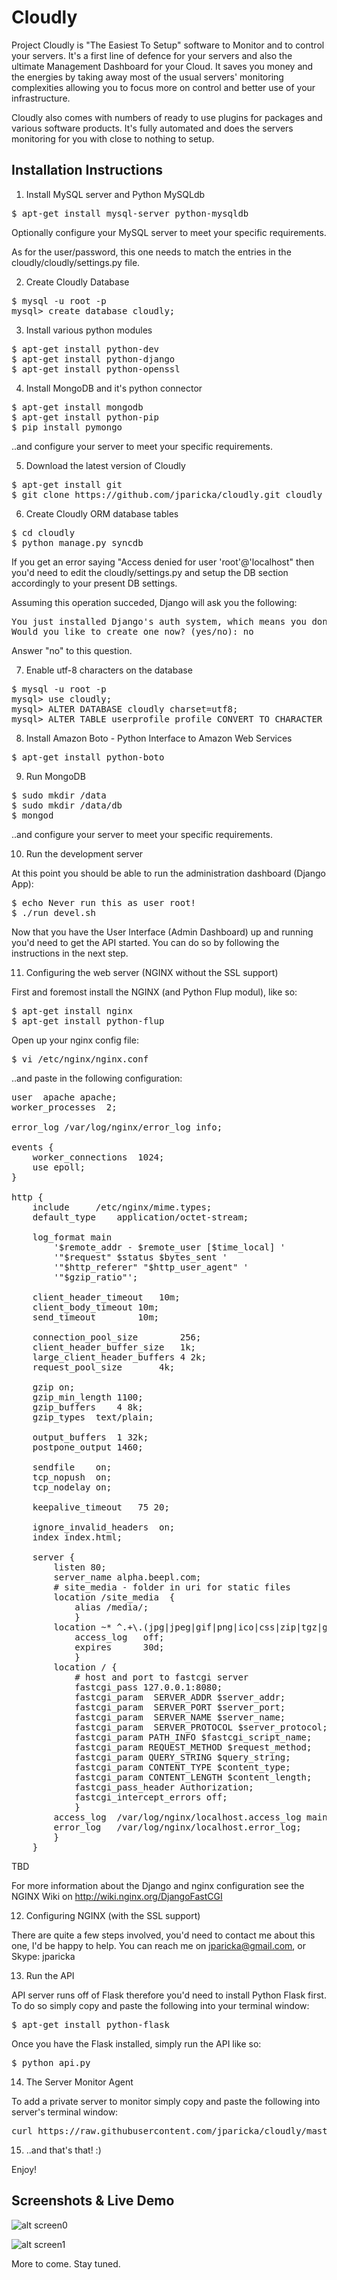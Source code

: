 Cloudly
=======

Project Cloudly is "The Easiest To Setup" software to Monitor and to control your servers.  It's a first line of defence for your servers and also the ultimate Management Dashboard for your Cloud.
It saves you money and the energies by taking away most of the usual servers' monitoring complexities allowing you to focus more on control and better use of your infrastructure. 

Cloudly also comes with numbers of ready to use plugins for packages and various software products.
It's fully automated and does the servers monitoring for you with close to nothing to setup.


Installation Instructions
-------------------------

1) Install MySQL server and Python MySQLdb

<pre>
$ apt-get install mysql-server python-mysqldb
</pre>

Optionally configure your MySQL server to meet your specific requirements.

As for the user/password, this one needs to match the entries in the cloudly/cloudly/settings.py file.

2) Create Cloudly Database

<pre>
$ mysql -u root -p
mysql> create database cloudly;
</pre>


3) Install various python modules

<pre>
$ apt-get install python-dev 
$ apt-get install python-django
$ apt-get install python-openssl
</pre>


4) Install MongoDB and it's python connector

<pre>
$ apt-get install mongodb
$ apt-get install python-pip
$ pip install pymongo
</pre>

..and configure your server to meet your specific requirements.

5) Download the latest version of Cloudly

<pre>
$ apt-get install git
$ git clone https://github.com/jparicka/cloudly.git cloudly
</pre>

6) Create Cloudly ORM database tables

<pre>
$ cd cloudly
$ python manage.py syncdb
</pre>

If you get an error saying "Access denied for user 'root'@'localhost" then you'd need to edit the cloudly/settings.py and setup the DB section accordingly to your present DB settings.

Assuming this operation succeded, Django will ask you the following:

<pre>
You just installed Django's auth system, which means you don't have any superusers defined.
Would you like to create one now? (yes/no): no
</pre>

Answer "no" to this question.


7) Enable utf-8 characters on the database

<pre>
$ mysql -u root -p
mysql> use cloudly;
mysql> ALTER DATABASE cloudly charset=utf8;
mysql> ALTER TABLE userprofile_profile CONVERT TO CHARACTER SET utf8 COLLATE utf8_general_ci;
</pre>

8) Install Amazon Boto - Python Interface to Amazon Web Services

<pre>
$ apt-get install python-boto
</pre>

9) Run MongoDB

<pre>
$ sudo mkdir /data
$ sudo mkdir /data/db
$ mongod
</pre>

..and configure your server to meet your specific requirements.

10) Run the development server

At this point you should be able to run the administration dashboard (Django App):

<pre>
$ echo Never run this as user root!
$ ./run_devel.sh
</pre>

Now that you have the User Interface (Admin Dashboard) up and running you'd need to get the API started.  You can do so by following the instructions in the next step.

11) Configuring the web server (NGINX without the SSL support)

First and foremost install the NGINX (and Python Flup modul), like so:

<pre>
$ apt-get install nginx
$ apt-get install python-flup
</pre>

Open up your nginx config file:

<pre>
$ vi /etc/nginx/nginx.conf
</pre>

..and paste in the following configuration:

<pre>
user  apache apache;
worker_processes  2;

error_log /var/log/nginx/error_log info;

events {
    worker_connections  1024;
    use epoll;
}

http {
    include     /etc/nginx/mime.types;
    default_type    application/octet-stream;

    log_format main
        '$remote_addr - $remote_user [$time_local] '
        '"$request" $status $bytes_sent '
        '"$http_referer" "$http_user_agent" '
        '"$gzip_ratio"';

    client_header_timeout   10m;
    client_body_timeout 10m;
    send_timeout        10m;

    connection_pool_size        256;
    client_header_buffer_size   1k;
    large_client_header_buffers 4 2k;
    request_pool_size       4k;

    gzip on;
    gzip_min_length 1100;
    gzip_buffers    4 8k;
    gzip_types  text/plain;

    output_buffers  1 32k;
    postpone_output 1460;

    sendfile    on;
    tcp_nopush  on;
    tcp_nodelay on;

    keepalive_timeout   75 20;

    ignore_invalid_headers  on;
    index index.html;

    server {
        listen 80;
        server_name alpha.beepl.com;
        # site_media - folder in uri for static files
        location /site_media  {
            alias /media/;
            }
        location ~* ^.+\.(jpg|jpeg|gif|png|ico|css|zip|tgz|gz|rar|bz2|doc|xls|exe|pdf|ppt|txt|tar|mid|midi|wav|bmp|rtf|js|mov|counters) {
            access_log   off;
            expires      30d; 
            }
        location / {
            # host and port to fastcgi server
            fastcgi_pass 127.0.0.1:8080;
            fastcgi_param  SERVER_ADDR $server_addr;
            fastcgi_param  SERVER_PORT $server_port;
            fastcgi_param  SERVER_NAME $server_name;
            fastcgi_param  SERVER_PROTOCOL $server_protocol;
            fastcgi_param PATH_INFO $fastcgi_script_name;
            fastcgi_param REQUEST_METHOD $request_method;
            fastcgi_param QUERY_STRING $query_string;
            fastcgi_param CONTENT_TYPE $content_type;
            fastcgi_param CONTENT_LENGTH $content_length;
            fastcgi_pass_header Authorization;
            fastcgi_intercept_errors off;
            }
        access_log  /var/log/nginx/localhost.access_log main;
        error_log   /var/log/nginx/localhost.error_log;
        }
    }
</pre>



TBD 

For more information about the Django and nginx configuration see the NGINX Wiki on <a>http://wiki.nginx.org/DjangoFastCGI</a>


12) Configuring NGINX (with the SSL support)

There are quite a few steps involved, you'd need to contact me about this one, I'd be happy to help. 
You can reach me on jparicka@gmail.com, or Skype: jparicka


13) Run the API

API server runs off of Flask therefore you'd need to install Python Flask first.  To do so simply copy and paste the following into your terminal window:

<pre>
$ apt-get install python-flask
</pre>

Once you have the Flask installed, simply run the API like so:

<pre>
$ python api.py
</pre>


14) The Server Monitor Agent

To add a private server to monitor simply copy and paste the following into server's terminal window:

<pre>
curl https://raw.githubusercontent.com/jparicka/cloudly/master/agent.py > ~$USER/agent.py; sudo sh -c "while true; do python ~$USER/agent.py; sleep 3; done"
</pre>

15) ..and that's that!  :)

Enjoy!


Screenshots & Live Demo
-----------------------

![alt screen0](https://raw.githubusercontent.com/jparicka/cloudly/master/static/screenshots/screenshot0.png)

![alt screen1](https://raw.githubusercontent.com/jparicka/cloudly/master/static/screenshots/screenshot1.png)



More to come.  Stay tuned.
